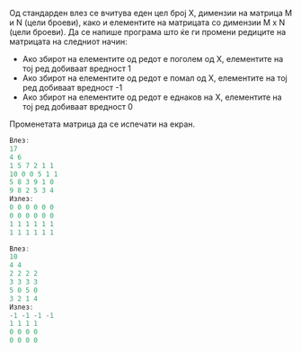 Oд стандарден влез се вчитува еден цел број X, димензии на матрица M и N (цели броеви), како и елементите на матрицата
со
димензии M x N (цели броеви). Да се напише програма што ќе ги промени редиците на матрицата на следниот начин:

- Ако збирот на елементите од редот е поголем од X, елементите на тој ред добиваат вредност 1
- Ако збирот на елементите од редот е помал од X, елементите на тој ред добиваат вредност -1
- Ако збирот на елементите од редот е еднаков на X, елементите на тој ред добиваат вредност 0

Променетата матрица да се испечати на екран.

```C++
Влез:
17
4 6
1 5 7 2 1 1
10 0 0 5 1 1
5 8 3 9 1 0
9 8 2 5 3 4
Излез:
0 0 0 0 0 0
0 0 0 0 0 0
1 1 1 1 1 1
1 1 1 1 1 1
```
```C++
Влез:
10
4 4
2 2 2 2
3 3 3 3
5 0 5 0
3 2 1 4
Излез:
-1 -1 -1 -1
1 1 1 1
0 0 0 0
0 0 0 0
```